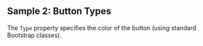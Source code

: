 ## Sample 2: Button Types

The `Type` property specifies the color of the button (using standard Bootstrap classes).  
